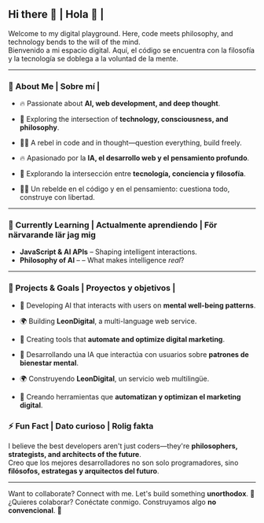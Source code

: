 ## Hi there 👋 | Hola 👋 |

Welcome to my digital playground. Here, code meets philosophy, and technology bends to the will of the mind.  
Bienvenido a mi espacio digital. Aquí, el código se encuentra con la filosofía y la tecnología se doblega a la voluntad de la mente.  


---

### 🚀 About Me | Sobre mí | 
- 🔥 Passionate about **AI, web development, and deep thought**.  
- 🧠 Exploring the intersection of **technology, consciousness, and philosophy**.  
- 🏴‍☠️ A rebel in code and in thought—question everything, build freely.  

- 🔥 Apasionado por la **IA, el desarrollo web y el pensamiento profundo**.  
- 🧠 Explorando la intersección entre **tecnología, conciencia y filosofía**.  
- 🏴‍☠️ Un rebelde en el código y en el pensamiento: cuestiona todo, construye con libertad.  


---

### 🌱 Currently Learning | Actualmente aprendiendo | För närvarande lär jag mig  
- **JavaScript & AI APIs** – Shaping intelligent interactions.  
- **Philosophy of AI** – – What makes intelligence *real*?  

---

### 🔭 Projects & Goals | Proyectos y objetivos |  
- 🦾 Developing AI that interacts with users on **mental well-being patterns**.  
- 🌍 Building **LeonDigital**, a multi-language web service.  
- 📡 Creating tools that **automate and optimize digital marketing**.  

- 🦾 Desarrollando una IA que interactúa con usuarios sobre **patrones de bienestar mental**.  
- 🌍 Construyendo **LeonDigital**, un servicio web multilingüe.  
- 📡 Creando herramientas que **automatizan y optimizan el marketing digital**.  



### ⚡ Fun Fact | Dato curioso | Rolig fakta  
I believe the best developers aren't just coders—they're **philosophers, strategists, and architects of the future**.  
Creo que los mejores desarrolladores no son solo programadores, sino **filósofos, estrategas y arquitectos del futuro**.  

---

Want to collaborate? Connect with me. Let's build something **unorthodox**. 🚀  
¿Quieres colaborar? Conéctate conmigo. Construyamos algo **no convencional**. 🚀  
 
